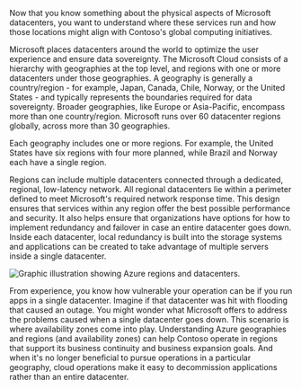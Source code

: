 Now that you know something about the physical aspects of Microsoft datacenters, you want to understand where these services run and how those locations might align with Contoso's global computing initiatives.

Microsoft places datacenters around the world to optimize the user experience and ensure data sovereignty. The Microsoft Cloud consists of a hierarchy with geographies at the top level, and regions with one or more datacenters under those geographies. A geography is generally a country/region - for example, Japan, Canada, Chile, Norway, or the United States - and typically represents the boundaries required for data sovereignty. Broader geographies, like Europe or Asia-Pacific, encompass more than one country/region. Microsoft runs over 60 datacenter regions globally, across more than 30 geographies.

Each geography includes one or more regions. For example, the United States have six regions with four more planned, while Brazil and Norway each have a single region. 

Regions can include multiple datacenters connected through a dedicated, regional, low-latency network. All regional datacenters lie within a perimeter defined to meet Microsoft's required network response time. This design ensures that services within any region offer the best possible performance and security. It also helps ensure that organizations have options for how to implement redundancy and failover in case an entire datacenter goes down. Inside each datacenter, local redundancy is built into the storage systems and applications can be created to take advantage of multiple servers inside a single datacenter. 

![Graphic illustration showing Azure regions and datacenters.](../media/regions-and-datacenters.png)

From experience, you know how vulnerable your operation can be if you run apps in a single datacenter. Imagine if that datacenter was hit with flooding that caused an outage. You might wonder what Microsoft offers to address the problems caused when a single datacenter goes down. This scenario is where availability zones come into play. Understanding Azure geographies and regions (and availability zones) can help Contoso operate in regions that support its business continuity and business expansion goals. And when it's no longer beneficial to pursue operations in a particular geography, cloud operations make it easy to decommission applications rather than an entire datacenter.
